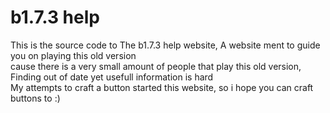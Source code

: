 # b1.7.3 help
This is the source code to The b1.7.3 help website, A website ment to guide you on playing this old version <br>
cause there is a very small amount of people that play this old version, Finding out of date yet usefull information is hard <br>
My attempts to craft a button started this website, so i hope you can craft buttons to :)
